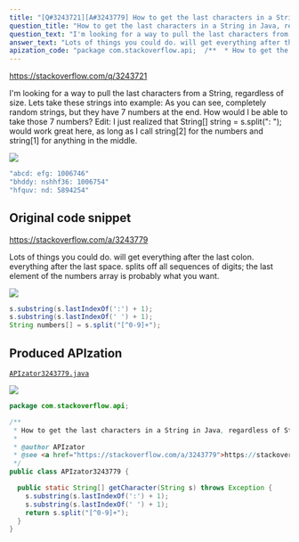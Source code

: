 ```yaml
---
title: "[Q#3243721][A#3243779] How to get the last characters in a String in Java, regardless of String size"
question_title: "How to get the last characters in a String in Java, regardless of String size"
question_text: "I'm looking for a way to pull the last characters from a String, regardless of size. Lets take these strings into example: As you can see, completely random strings, but they have 7 numbers at the end. How would I be able to take those 7 numbers? Edit: I just realized that String[] string = s.split(\": \"); would work great here, as long as I call string[2] for the numbers and string[1] for anything in the middle."
answer_text: "Lots of things you could do. will get everything after the last colon. everything after the last space. splits off all sequences of digits; the last element of the numbers array is probably what you want."
apization_code: "package com.stackoverflow.api;  /**  * How to get the last characters in a String in Java, regardless of String size  *  * @author APIzator  * @see <a href=\"https://stackoverflow.com/a/3243779\">https://stackoverflow.com/a/3243779</a>  */ public class APIzator3243779 {    public static String[] getCharacter(String s) throws Exception {     s.substring(s.lastIndexOf(':') + 1);     s.substring(s.lastIndexOf(' ') + 1);     return s.split(\"[^0-9]+\");   } }"
---
```


https://stackoverflow.com/q/3243721

I&#x27;m looking for a way to pull the last characters from a String, regardless of size. Lets take these strings into example:
As you can see, completely random strings, but they have 7 numbers at the end. How would I be able to take those 7 numbers?
Edit:
I just realized that String[] string = s.split(&quot;: &quot;); would work great here, as long as I call string[2] for the numbers and string[1] for anything in the middle.


<div class="code-logo"><img src="/stackoverflow.png" /></div>

```java
"abcd: efg: 1006746"
"bhddy: nshhf36: 1006754"
"hfquv: nd: 5894254"
```


## Original code snippet

https://stackoverflow.com/a/3243779

Lots of things you could do.
will get everything after the last colon.
everything after the last space.
splits off all sequences of digits; the last element of the numbers array is probably what you want.

<div class="code-logo"><img src="/stackoverflow.png" /></div>

```java
s.substring(s.lastIndexOf(':') + 1);
s.substring(s.lastIndexOf(' ') + 1);
String numbers[] = s.split("[^0-9]+");
```

## Produced APIzation

[`APIzator3243779.java`](https://github.com/pasqualesalza/apization-temp-data/raw/master/search/APIzator3243779.java)

<div class="code-logo"><img src="/apizator.png" /></div>

```java
package com.stackoverflow.api;

/**
 * How to get the last characters in a String in Java, regardless of String size
 *
 * @author APIzator
 * @see <a href="https://stackoverflow.com/a/3243779">https://stackoverflow.com/a/3243779</a>
 */
public class APIzator3243779 {

  public static String[] getCharacter(String s) throws Exception {
    s.substring(s.lastIndexOf(':') + 1);
    s.substring(s.lastIndexOf(' ') + 1);
    return s.split("[^0-9]+");
  }
}

```